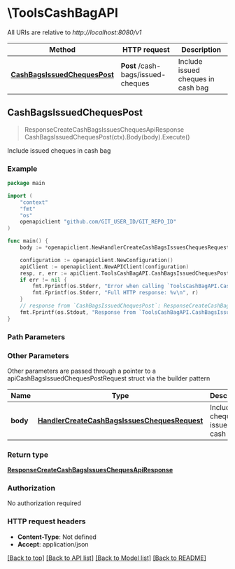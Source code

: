# \ToolsCashBagAPI

All URIs are relative to *http://localhost:8080/v1*

Method | HTTP request | Description
------------- | ------------- | -------------
[**CashBagsIssuedChequesPost**](ToolsCashBagAPI.md#CashBagsIssuedChequesPost) | **Post** /cash-bags/issued-cheques | Include issued cheques in cash bag



## CashBagsIssuedChequesPost

> ResponseCreateCashBagsIssuesChequesApiResponse CashBagsIssuedChequesPost(ctx).Body(body).Execute()

Include issued cheques in cash bag



### Example

```go
package main

import (
	"context"
	"fmt"
	"os"
	openapiclient "github.com/GIT_USER_ID/GIT_REPO_ID"
)

func main() {
	body := *openapiclient.NewHandlerCreateCashBagsIssuesChequesRequest(int32(90000003), "Remarks", int32(90000003), float32(2234.5), "Cheque No. 112223 dtd. 21.07.24", "TX00001") // HandlerCreateCashBagsIssuesChequesRequest | Include cheque issue in cash bag

	configuration := openapiclient.NewConfiguration()
	apiClient := openapiclient.NewAPIClient(configuration)
	resp, r, err := apiClient.ToolsCashBagAPI.CashBagsIssuedChequesPost(context.Background()).Body(body).Execute()
	if err != nil {
		fmt.Fprintf(os.Stderr, "Error when calling `ToolsCashBagAPI.CashBagsIssuedChequesPost``: %v\n", err)
		fmt.Fprintf(os.Stderr, "Full HTTP response: %v\n", r)
	}
	// response from `CashBagsIssuedChequesPost`: ResponseCreateCashBagsIssuesChequesApiResponse
	fmt.Fprintf(os.Stdout, "Response from `ToolsCashBagAPI.CashBagsIssuedChequesPost`: %v\n", resp)
}
```

### Path Parameters



### Other Parameters

Other parameters are passed through a pointer to a apiCashBagsIssuedChequesPostRequest struct via the builder pattern


Name | Type | Description  | Notes
------------- | ------------- | ------------- | -------------
 **body** | [**HandlerCreateCashBagsIssuesChequesRequest**](HandlerCreateCashBagsIssuesChequesRequest.md) | Include cheque issue in cash bag | 

### Return type

[**ResponseCreateCashBagsIssuesChequesApiResponse**](ResponseCreateCashBagsIssuesChequesApiResponse.md)

### Authorization

No authorization required

### HTTP request headers

- **Content-Type**: Not defined
- **Accept**: application/json

[[Back to top]](#) [[Back to API list]](../README.md#documentation-for-api-endpoints)
[[Back to Model list]](../README.md#documentation-for-models)
[[Back to README]](../README.md)

